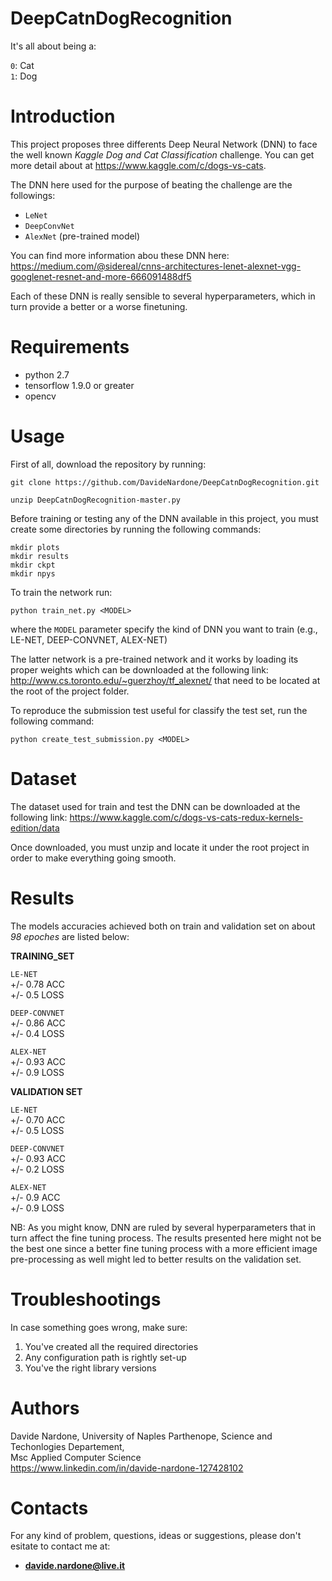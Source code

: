 # DeepCatnDogRecognition

It's all about being a:

`0`: Cat <br>
`1`: Dog <br>

# Introduction

This project proposes three differents Deep Neural Network (DNN) to face the well known *Kaggle Dog and Cat Classification* challenge. You can get more detail about at https://www.kaggle.com/c/dogs-vs-cats.

The DNN here used for the purpose of beating the challenge are the followings:

- `LeNet`
- `DeepConvNet`
- `AlexNet` (pre-trained model)

You can find more information abou these DNN here: https://medium.com/@sidereal/cnns-architectures-lenet-alexnet-vgg-googlenet-resnet-and-more-666091488df5

Each of these DNN is really sensible to several hyperparameters, which in turn provide a better or a worse finetuning.

# Requirements

  - python 2.7 <br>
  - tensorflow 1.9.0 or greater <br>
  - opencv <br>
  
# Usage

First of all, download the repository by running:

`git clone https://github.com/DavideNardone/DeepCatnDogRecognition.git` <br>

`unzip DeepCatnDogRecognition-master.py`

Before training or testing any of the DNN available in this project, you must create some directories by running the following commands:

`mkdir plots` <br>
`mkdir results` <br>
`mkdir ckpt` <br>
`mkdir npys` <br>

To train the network run:

`python train_net.py <MODEL>`

where the `MODEL` parameter specify the kind of DNN you want to train (e.g., LE-NET, DEEP-CONVNET, ALEX-NET)

The latter network is a pre-trained network and it works by loading its proper weights which can be downloaded at the following link: <br>
http://www.cs.toronto.edu/~guerzhoy/tf_alexnet/ that need to be located at the root of the project folder.

To reproduce the submission test useful for classify the test set, run the following command:

`python create_test_submission.py <MODEL>`

# Dataset

The dataset used for train and test the DNN can be downloaded at the following link: https://www.kaggle.com/c/dogs-vs-cats-redux-kernels-edition/data

Once downloaded, you must unzip and locate it under the root project in order to make everything going smooth.

# Results

The models accuracies achieved both on train and validation set on about *98 epoches* are listed below:

**TRAINING_SET**

`LE-NET` <br>
+/- 0.78 ACC  <br>
+/- 0.5 LOSS <br>

`DEEP-CONVNET` <br>
+/- 0.86 ACC <br>
+/- 0.4 LOSS <br>

`ALEX-NET` <br>
+/- 0.93 ACC <br>
+/- 0.9 LOSS <br>

**VALIDATION SET**

`LE-NET` <br>
+/- 0.70 ACC <br>
+/- 0.5 LOSS <br>

`DEEP-CONVNET` <br>
+/- 0.93 ACC <br>
+/- 0.2 LOSS <br>

`ALEX-NET` <br>
+/- 0.9 ACC <br>
+/- 0.9 LOSS <br>

NB: As you might know, DNN are ruled by several hyperparameters that in turn affect the fine tuning process. The results presented here might not be the best one since a better fine tuning process with a more efficient image pre-processing as well might led to better results on the validation set.

# Troubleshootings

In case something goes wrong, make sure:

1. You've created all the required directories
2. Any configuration path is rightly set-up
3. You've the right library versions

# Authors

Davide Nardone, University of Naples Parthenope, Science and Techonlogies Departement,<br> Msc Applied Computer Science <br/>
https://www.linkedin.com/in/davide-nardone-127428102

# Contacts

For any kind of problem, questions, ideas or suggestions, please don't esitate to contact me at: 
- **davide.nardone@live.it**
